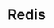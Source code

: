 ---
title: Redis
categories:
  - nosql-database
docs:
  - id: java
    url: https://github.com/redis-developer/testcontainers-redis
    isThirdParty: true
    example: |
      ```java
      var redis = new RedisContainer();
      redis.start();
      ```
  - id: go
    url: https://golang.testcontainers.org/modules/redis/
    example: |
      ```go
      redisContainer, err := redis.StartContainer(ctx, redis.WithImage("redis:6"))
      ```
  - id: dotnet
    url: https://www.nuget.org/packages/Testcontainers.Redis
    example: |
      ```csharp
      var redisContainer = new RedisBuilder()
        .WithImage("redis:7.0")
        .Build();
      await redisContainer.StartAsync();
      ```
description: |
  Redis is an in-memory data structure store, used as a distributed, in-memory key–value database, cache and message broker, with optional durability. Redis supports different kinds of abstract data structures, such as strings, lists, maps, sets, sorted sets, HyperLogLogs, bitmaps, streams, and spatial indices.
---